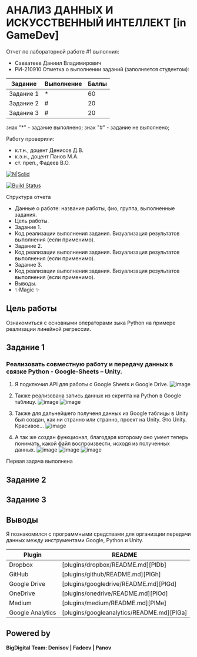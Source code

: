 # АНАЛИЗ ДАННЫХ И ИСКУССТВЕННЫЙ ИНТЕЛЛЕКТ [in GameDev]
Отчет по лабораторной работе #1 выполнил:
- Савватеев Даниил Владимирович 
- РИ-210910
Отметка о выполнении заданий (заполняется студентом):

| Задание | Выполнение | Баллы |
| ------ | ------ | ------ |
| Задание 1 | * | 60 |
| Задание 2 | # | 20 |
| Задание 3 | # | 20 |

знак "*" - задание выполнено; знак "#" - задание не выполнено;

Работу проверили:
- к.т.н., доцент Денисов Д.В.
- к.э.н., доцент Панов М.А.
- ст. преп., Фадеев В.О.

[![N|Solid](https://cldup.com/dTxpPi9lDf.thumb.png)](https://nodesource.com/products/nsolid)

[![Build Status](https://travis-ci.org/joemccann/dillinger.svg?branch=master)](https://travis-ci.org/joemccann/dillinger)

Структура отчета

- Данные о работе: название работы, фио, группа, выполненные задания.
- Цель работы.
- Задание 1.
- Код реализации выполнения задания. Визуализация результатов выполнения (если применимо).
- Задание 2.
- Код реализации выполнения задания. Визуализация результатов выполнения (если применимо).
- Задание 3.
- Код реализации выполнения задания. Визуализация результатов выполнения (если применимо).
- Выводы.
- ✨Magic ✨

## Цель работы
Ознакомиться с основными операторами зыка Python на примере реализации линейной регрессии.

## Задание 1
### Реализовать совместную работу и передачу данных в связке Python - Google-Sheets – Unity.
1. Я подключил API для работы с Google Sheets и Google Drive.
![image](https://user-images.githubusercontent.com/104576932/195158521-5e05fc42-5c32-47bc-8ff1-5cfbd1ab35c8.png)

2. Также реализована запись данных из скрипта на Python в Google таблицу.
![image](https://user-images.githubusercontent.com/104576932/195159016-c766e2e4-e198-4cbd-b225-0ea759ed0b5c.png)
![image](https://user-images.githubusercontent.com/104576932/195159099-97adf91f-fd4a-49e0-885e-762f61e12784.png)

3. Также для дальнейшего полученя данных из Google таблицы в Unity был создан, как ни странно или странно, проект на Unity.
Это Unity. Красивое...
![image](https://user-images.githubusercontent.com/104576932/195159527-b4669844-a410-4f9c-8da4-9ef940210208.png)

4. А так же создан функционал, благодаря которому оно умеет теперь понимать, какой файл воспроизвести, исходя из полученных данных. 
![image](https://user-images.githubusercontent.com/104576932/195160201-92ede5f5-34c8-4534-b9e2-f744e4e020c3.png)
![image](https://user-images.githubusercontent.com/104576932/195160312-84868de3-8c98-4be9-bc25-a4dcf5ef9e97.png)
![image](https://user-images.githubusercontent.com/104576932/195160388-183b035d-37ff-4574-b85d-d3670207fa51.png)

Первая задача выполнена

## Задание 2
### 

## Задание 3
### 

## Выводы
Я познакомился с программными средствами для организции передачи данных между инструментами Google, Python и Unity.

| Plugin | README |
| ------ | ------ |
| Dropbox | [plugins/dropbox/README.md][PlDb] |
| GitHub | [plugins/github/README.md][PlGh] |
| Google Drive | [plugins/googledrive/README.md][PlGd] |
| OneDrive | [plugins/onedrive/README.md][PlOd] |
| Medium | [plugins/medium/README.md][PlMe] |
| Google Analytics | [plugins/googleanalytics/README.md][PlGa] |

## Powered by

**BigDigital Team: Denisov | Fadeev | Panov**
